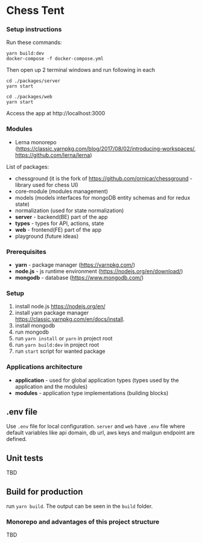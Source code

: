 # Chess Tent

### Setup instructions

Run these commands:

```shell script
yarn build:dev
docker-compose -f docker-compose.yml
```

Then open up 2 terminal windows and run following in each

```shell script
cd ./packages/server
yarn start
```

```shell script
cd ./packages/web
yarn start
```

Access the app at http://localhost:3000

### Modules

- Lerna monorepo (https://classic.yarnpkg.com/blog/2017/08/02/introducing-workspaces/, https://github.com/lerna/lerna)

List of packages:

- chessground (it is the fork of https://github.com/ornicar/chessground - library used for chess UI)
- core-module (modules management)
- models (models interfaces for mongoDB entity schemas and for redux state)
- normalization (used for state normalization)
- **server** - backend(BE) part of the app
- **types** - types for API, actions, state
- **web** - frontend(FE) part of the app
- playground (future ideas)

### Prerequisites

- **yarn** - package manager (https://yarnpkg.com/)
- **node.js** - js runtime environment (https://nodejs.org/en/download/)
- **mongodb** - database (https://www.mongodb.com/)

### Setup

1. install node.js https://nodejs.org/en/
2. install yarn package manager https://classic.yarnpkg.com/en/docs/install.
3. install mongodb
4. run mongodb
5. run `yarn install` or `yarn` in project root
6. run `yarn build:dev` in project root
7. run `start` script for wanted package

### Applications architecture

- **application** - used for global application types (types used by the application and the modules)
- **modules** - application type implementations (building blocks)

## .env file

Use `.env` file for local configuration. `server` and `web` have `.env` file where default variables like api domain, db url, aws keys and mailgun endpoint are defined.

## Unit tests

TBD

## Build for production

run `yarn build`. The output can be seen in the `build` folder.

### Monorepo and advantages of this project structure

TBD
